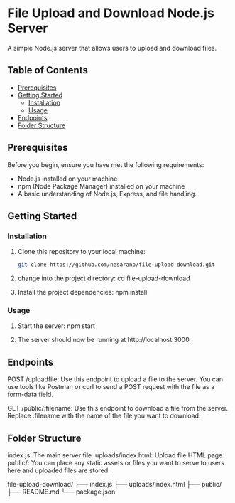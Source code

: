 # File Upload and Download Node.js Server

A simple Node.js server that allows users to upload and download files.

## Table of Contents

- [Prerequisites](#prerequisites)
- [Getting Started](#getting-started)
  - [Installation](#installation)
  - [Usage](#usage)
- [Endpoints](#endpoints)
- [Folder Structure](#folder-structure)

## Prerequisites

Before you begin, ensure you have met the following requirements:

- Node.js installed on your machine
- npm (Node Package Manager) installed on your machine
- A basic understanding of Node.js, Express, and file handling.

## Getting Started

### Installation

1. Clone this repository to your local machine:

   ```bash
   git clone https://github.com/nesaranp/file-upload-download.git

2. change into the project directory:
  cd file-upload-download

3. Install the project dependencies:
  npm install

### Usage

1. Start the server:
  npm start

2. The server should now be running at http://localhost:3000.

## Endpoints
POST /uploadfile: Use this endpoint to upload a file to the server. You can use tools like Postman or curl to send a POST request with the file as a form-data field.

GET /public/:filename: Use this endpoint to download a file from the server. Replace :filename with the name of the file you want to download.

## Folder Structure
index.js: The main server file.
uploads/index.html: Upload file HTML page.
public/: You can place any static assets or files you want to serve to users here and uploaded files are stored.

file-upload-download/
├── index.js
├── uploads/index.html
├── public/
├── README.md
└── package.json
